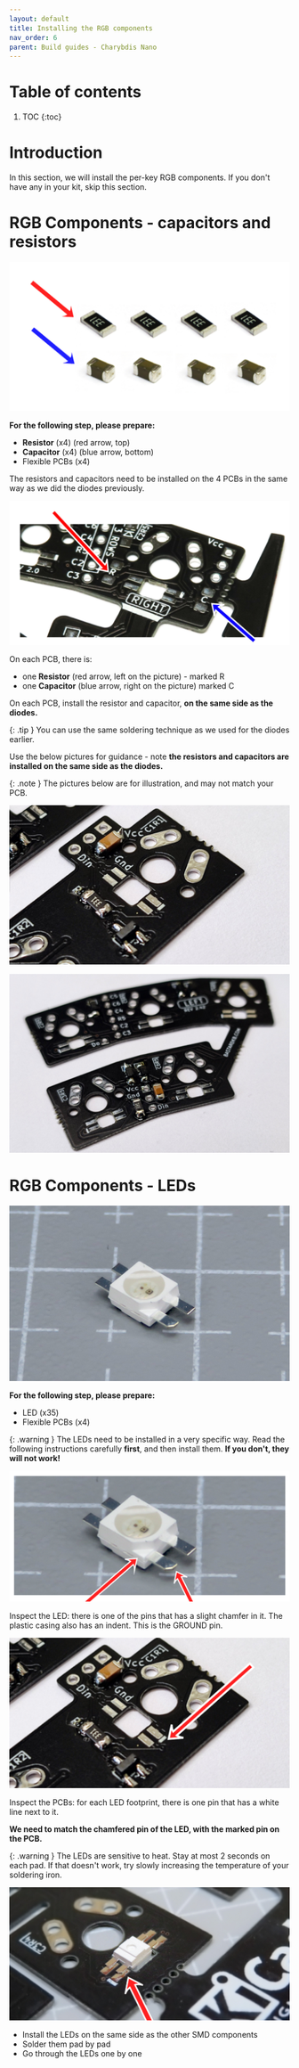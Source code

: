 ```yaml
---
layout: default
title: Installing the RGB components
nav_order: 6
parent: Build guides - Charybdis Nano
---
```


# Table of contents

1. TOC
{:toc}

# Introduction

In this section, we will install the per-key RGB components. If you don't have any in your kit, skip this section.

# RGB Components - capacitors and resistors

![](../assets/pics/guides/charybdis/22.jpg)

**For the following step, please prepare:**

-   **Resistor** (x4) (red arrow, top)
-   **Capacitor** (x4) (blue arrow, bottom)
-   Flexible PCBs (x4)

The resistors and capacitors need to be installed on the 4 PCBs in the same way as we did the diodes previously.

![](../assets/pics/guides/charybdis/23.jpg)

On each PCB, there is:
- one **Resistor** (red arrow, left on the picture) - marked R
- one **Capacitor** (blue arrow, right on the picture) marked C

On each PCB, install the resistor and capacitor, **on the same side as the diodes.**

{: .tip }
You can use the same soldering technique as we used for the diodes earlier.

Use the below pictures for guidance - note **the resistors and capacitors are installed on the same side as the diodes.**

{: .note }
The pictures below are for illustration, and may not match your PCB.

![](../assets/pics/guides/charybdis/24.jpg)

![](../assets/pics/guides/charybdis/25.jpg)

# RGB Components - LEDs

![](../assets/pics/guides/cnano/14.jpg)

**For the following step, please prepare:**

-   LED (x35)
-   Flexible PCBs (x4)


{: .warning }
The LEDs need to be installed in a very specific way. Read the following instructions carefully **first**, and then install them. **If you don't, they will not work!** 

![](../assets/pics/guides/charybdis/27.jpg)

Inspect the LED: there is one of the pins that has a slight chamfer in it. The plastic casing also has an indent. This is the GROUND pin. 

![](../assets/pics/guides/charybdis/28.jpg)

Inspect the PCBs: for each LED footprint, there is one pin that has a white line next to it.

**We need to match the chamfered pin of the LED, with the marked pin on the PCB.**


{: .warning }
The LEDs are sensitive to heat. Stay at most 2 seconds on each pad. If that doesn't work, try slowly increasing the temperature of your soldering iron.

![](../assets/pics/guides/charybdis/29.jpg)

-   Install the LEDs on the same side as the other SMD components
-   Solder them pad by pad
-   Go through the LEDs one by one
